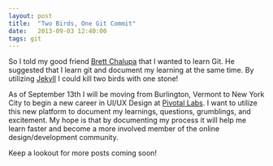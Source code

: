 ```yaml
---
layout: post
title:  "Two Birds, One Git Commit"
date:   2013-09-03 12:40:00
tags: git
---
```


So I told my good friend [Brett Chalupa](http://brettchalupa.com) that I wanted to learn Git. He suggested that I learn git and document my learning at the same time. By utilizing [Jekyll](http://jekyllrb.com) I could kill two birds with one stone!

As of September 13th I will be moving from Burlington, Vermont to New York City to begin a new career in UI/UX Design at [Pivotal Labs](http://pivotallabs.com). I want to utilize this new platform to document my learnings, questions, grumblings, and excitement. My hope is that by documenting my process it will help me learn faster and become a more involved member of the online design/development community. 

Keep a lookout for more posts coming soon!